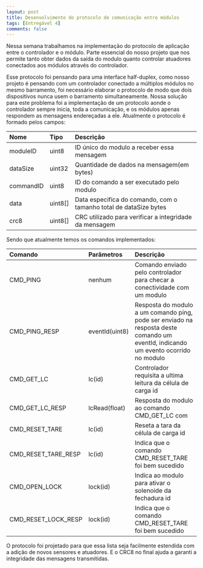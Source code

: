 ```yaml
---
layout: post
title: Desenvolvimento do protocolo de comunicação entre módulos
tags: [Entregável 4]
comments: false
---
```


Nessa semana trabalhamos na implementação do protocolo de aplicação entre o controlador e o módulo. Parte essencial do nosso projeto que nos permite tanto
obter dados da saída do modulo quanto controlar atuadores conectados aos módulos através do controlador.

Esse protocolo foi pensando para uma interface half-duplex, como nosso projeto é pensando com um controlador conectado a múltiplos módulos no mesmo
barramento, foi necessário elaborar o protocolo de modo que dois dispositivos nunca usem o barramento simultaneamente. Nossa solução para este problema foi
a implementação de um protocolo aonde o controlador sempre inicia, toda a comunicação, e os módulos apenas respondem as mensagens endereçadas a ele.
Atualmente o protocolo é formado pelos campos:

| Nome | Tipo | Descrição |
| :------ |:--- | :--- |
| moduleID | uint8 | ID único do modulo a receber essa mensagem |
| dataSize | uint32| Quantidade de dados na mensagem(em bytes)|
| commandID| uint8 | ID do comando a ser executado pelo modulo |
| data | uint8[]   |Data especifica do comando, com o tamanho total de dataSize bytes|
| crc8 | uint8[]   | CRC utilizado para verificar a integridade da mensagem|


Sendo que atualmente temos os comandos implementados:

| Comando | Parâmetros | Descrição |
| :------ |:--- | :--- |
| CMD_PING | nenhum |  Comando enviado pelo controlador para checar a conectividade com um modulo |
| CMD_PING_RESP | eventId(uint8)| Resposta do modulo a um comando ping, pode ser enviado na resposta deste comando um eventId, indicando um evento ocorrido no modulo |
| CMD_GET_LC| lc(id) | Controlador requisita a ultima leitura da célula de carga id |
| CMD_GET_LC_RESP | lcRead(float)  | Resposta do modulo ao comando CMD_GET_LC com|
| CMD_RESET_TARE | lc(id) | Reseta a tara da célula de carga id|
| CMD_RESET_TARE_RESP | lc(id) | Indica que o comando CMD_RESET_TARE foi bem sucedido|
| CMD_OPEN_LOCK | lock(id) | Indica ao modulo para ativar o solenoide da fechadura id |
| CMD_RESET_LOCK_RESP | lock(id) | Indica que o comando CMD_RESET_TARE foi bem sucedido|


O protocolo foi projetado para que essa lista seja facilmente estendida com a adição de novos sensores e atuadores. E o CRC8 no final ajuda a garanti a integridade das mensagens transmitidas.

